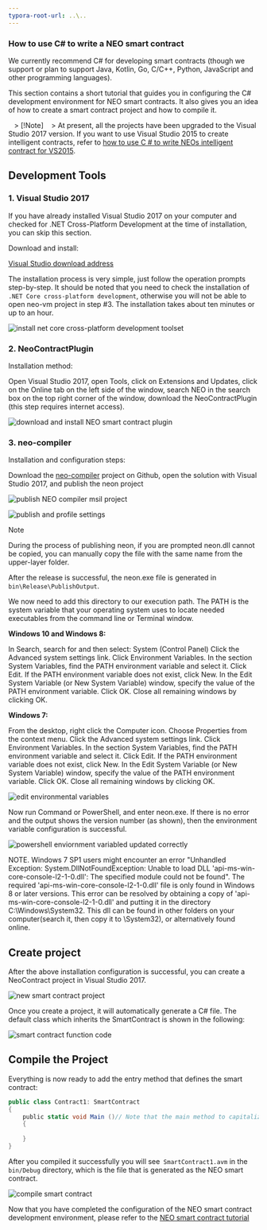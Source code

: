 ```yaml
---
typora-root-url: ..\..
---
```


### How to use C# to write a NEO smart contract

We currently recommend C# for developing smart contracts (though we support or plan to support Java, Kotlin, Go, C/C++, Python, JavaScript and other programming languages).

This section contains a short tutorial that guides you in configuring the C# development environment for NEO smart contracts. It also gives you an idea of ​​how to create a smart contract project and how to compile it.

   > [!Note]
   > At present, all the projects have been upgraded to the Visual Studio 2017 version. If you want to use Visual Studio 2015 to create intelligent contracts, refer to [how to use C # to write NEOs intelligent contract for VS2015](getting-started-2015.md).

## Development Tools

### 1. Visual Studio 2017

If you have already installed Visual Studio 2017 on your computer and checked for .NET Cross-Platform Development at the time of installation, you can skip this section.

Download and install:

[Visual Studio download address](https://www.visualstudio.com/products/visual-studio-community-vs)

The installation process is very simple, just follow the operation prompts step-by-step. It should be noted that you need to check the installation of `.NET Core cross-platform development`, otherwise you will not be able to open neo-vm project in step #3. The installation takes about ten minutes or up to an hour.

![install net core cross-platform development toolset](/assets/install_core_cross_platform_development_toolset.png)

### 2. NeoContractPlugin

Installation method:

Open Visual Studio 2017, open Tools, click on Extensions and Updates, click on the Online tab on the left side of the window, search NEO in the search box on the top right corner of the window, download the NeoContractPlugin (this step requires internet access).

![download and install NEO smart contract plugin](/assets/download_and_install_smart_contract_plugin.png)

### 3. neo-compiler

Installation and configuration steps:

Download the [neo-compiler](https://github.com/neo-project/neo-compiler) project on Github, open the solution with Visual Studio 2017, and publish the neon project

![publish NEO compiler msil project](/assets/publish_neo_compiler_msil_project.png)

![publish and profile settings](/assets/publish_and_profile_settings.png)

> [!Note]
>
> During the process of publishing neon, if you are prompted neon.dll cannot be copied, you can manually copy the file with the same name from the upper-layer folder. 

After the release is successful, the neon.exe file is generated in `bin\Release\PublishOutput`.

We now need to add this directory to our execution path. The PATH is the system variable that your operating system uses to locate needed executables from the command line or Terminal window.

**Windows 10 and Windows 8:**

  In Search, search for and then select: System (Control Panel)
  Click the Advanced system settings link.
  Click Environment Variables. In the section System Variables, find the PATH environment variable and select it. Click Edit. If the PATH environment variable does not exist, click New.
  In the Edit System Variable (or New System Variable) window, specify the value of the PATH environment variable. Click OK. Close all remaining windows by clicking OK.

**Windows 7:**

  From the desktop, right click the Computer icon.
  Choose Properties from the context menu.
  Click the Advanced system settings link.
  Click Environment Variables. In the section System Variables, find the PATH environment variable and select it. Click Edit. If the PATH environment variable does not exist, click New.
  In the Edit System Variable (or New System Variable) window, specify the value of the PATH environment variable. Click OK. Close all remaining windows by clicking OK.

![edit environmental variables](/assets/edit_environmental_variables.png)

Now run Command or PowerShell, and enter neon.exe. If there is no error and the output shows the version number (as shown), then the environment variable configuration is successful.

![powershell enviornment variabled updated correctly](/assets/powershell_enviornment_variabled_updated_correctly.png)


NOTE. Windows 7 SP1 users might encounter an error "Unhandled Exception: System.DllNotFoundException: Unable to load DLL 'api-ms-win-core-console-l2-1-0.dll': The specified module could not be found". The required 'api-ms-win-core-console-l2-1-0.dll' file is only found in Windows 8 or later versions. This error can be resolved by obtaining a copy of 'api-ms-win-core-console-l2-1-0.dll' and putting it in the directory C:\Windows\System32. This dll can be found in other folders on your computer(search it, then copy it to \System32), or alternatively found online.

## Create project

After the above installation configuration is successful, you can create a NeoContract project in Visual Studio 2017.

![new smart contract project](/assets/new_smart_contract_project.png)

Once you create a project, it will automatically generate a C# file. The default class which inherits the SmartContract is shown in the following:

![smart contract function code](/assets/smart_contract_function_code.png)


## Compile the Project

Everything is now ready to add the entry method that defines the smart contract:

```c#
public class Contract1: SmartContract
{
    public static void Main ()// Note that the main method to capitalize
    {
        
    }
}
```

After you compiled it successfully you will see` SmartContract1.avm` in the `bin/Debug` directory, which is the file that is generated as the NEO smart contract.

![compile smart contract](assets/compile_smart_contract.png)


Now that you have completed the configuration of the NEO smart contract development environment, please refer to the [NEO smart contract tutorial](tutorial.md)
